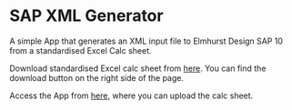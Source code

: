 # SAP XML Generator
A simple App that generates an XML input file to Elmhurst Design SAP 10 from a standardised Excel Calc sheet.

Download standardised Excel calc sheet from [here](https://github.com/HoareLea/SAP_XML_Generator/blob/dev/CALC-XX-XX-SAP%20CALC%20TEMPLATE.xlsx). You can find the download button on the right side of the page.

Access the App from [here](https://sap-xml-generator.streamlit.app/), where you can upload the calc sheet.
